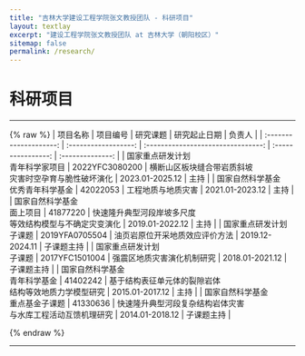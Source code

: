 ```yaml
---
title: "吉林大学建设工程学院张文教授团队 - 科研项目"
layout: textlay
excerpt: "建设工程学院张文教授团队 at 吉林大学（朝阳校区）"
sitemap: false
permalink: /research/
---
```


# 科研项目
---
{% raw %}
| 项目名称 | 项目编号 | 研究课题 | 研究起止日期 | 负责人 |
| :--------------------: | :------------------: | :--------------------------------: | :----------------: | :--------------: |
| 国家重点研发计划<br>青年科学家项目 | 2022YFC3080200 | 横断山区板块缝合带岩质斜坡<br>灾害时空孕育与脆性破坏演化 | 2023.01-2025.12 | 主持 |
| 国家自然科学基金<br>优秀青年科学基金 | 42022053 | 工程地质与地质灾害 | 2021.01-2023.12 | 主持 |
| 国家自然科学基金<br>面上项目 | 41877220 | 快速隆升典型河段岸坡多尺度<br>等效结构模型与不确定灾变演化 | 2019.01-2022.12 | 主持 |
| 国家重点研发计划<br>子课题 | 2019YFA0705504 | 油页岩原位开采地质效应评价方法 | 2019.12-2024.11 | 子课题主持 |
| 国家重点研发计划<br>子课题 | 2017YFC1501004 | 强震区地质灾害演化机制研究 | 2018.01-2021.12 | 子课题主持 |
| 国家自然科学基金<br>青年科学基金 | 41402242 | 基于结构表征单元体的裂隙岩体<br>结构等效地质力学模型研究 | 2015.01-2017.12 | 主持 |
| 国家自然科学基金<br>重点基金子课题 | 41330636 | 快速隆升典型河段复杂结构岩体灾害<br>与水库工程活动互馈机理研究 | 2014.01-2018.12 | 子课题主持 |

{% endraw %}

---

